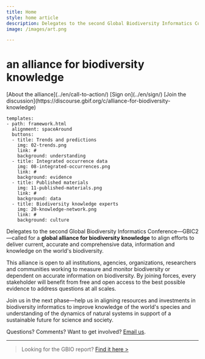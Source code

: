```yaml
---
title: Home
style: home article
description: Delegates to the second Global Biodiversity Informatics Conference (GBIC2) called for a global alliance for biodiversity knowledge to align efforts to deliver current, accurate and comprehensive data, information and knowledge on the world's biodiversity. 
image: /images/art.png

---
```

an alliance for biodiversity knowledge
===================

<p class="buttons">
[About the alliance](../en/call-to-action/)
[Sign on](../en/sign/)
[Join the discussion](https://discourse.gbif.org/c/alliance-for-biodiversity-knowledge)
</p>

<!---
styled custom component
you can have one or more buttons.
alignmenment options: left, center, spaceAround
title: what text should go below the icon
icon options are the ones provided in the icons folder. As of 3 feb 2019 those are: 
link: where to link to
background options: understanding, evidence, data, culture
-->
```styledYaml
templates:
- path: framework.html
  alignment: spaceAround
  buttons:
  - title: Trends and predictions
    img: 02-trends.png
    link: #
    background: understanding
  - title: Integrated occurrence data
    img: 08-integrated-occurrences.png
    link: #
    background: evidence
  - title: Published materials
    img: 11-published-materials.png
    link: #
    background: data
  - title: Biodiversity knowledge experts
    img: 20-knowledge-network.png
    link: #
    background: culture
```

Delegates to the second Global Biodiversity Informatics Conference—GBIC2—called for a __global alliance for biodiversity knowledge__ to align efforts to deliver current, accurate and comprehensive data, information and knowledge on the world's biodiversity. 

This alliance is open to all institutions, agencies, organizations, researchers and communities working to measure and monitor biodiversity or dependent on accurate information on biodiversity. By joining forces, every stakeholder will benefit from free and open access to the best possible evidence to address questions at all scales.

Join us in the next phase—help us in aligning resources and investments in biodiversity informatics to improve knowledge of the world's species and understanding of the dynamics of natural systems in support of a sustainable future for science and society.

Questions? Comments? Want to get involved? [Email us](mailto:alliance@gbif.org).

-----
> Looking for the GBIO report? [Find it here >](https://doi.org/10.15468/6jxa-yb44)